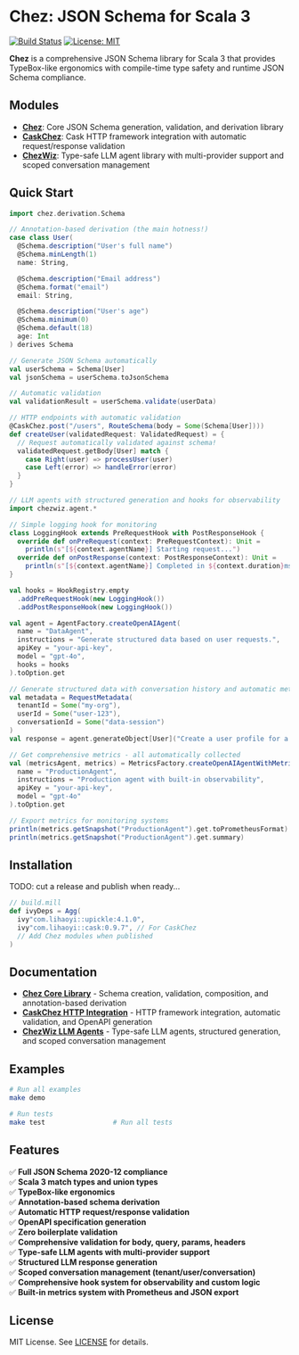 # Chez: JSON Schema for Scala 3

[![Build Status](https://img.shields.io/badge/build-passing-brightgreen.svg)](https://github.com/silvabyte/scalaschemaz)
[![License: MIT](https://img.shields.io/badge/License-MIT-yellow.svg)](https://opensource.org/licenses/MIT)

**Chez** is a comprehensive JSON Schema library for Scala 3 that provides TypeBox-like ergonomics with compile-time type safety and runtime JSON Schema compliance.

## Modules

- **[Chez](./docs/chez.md)**: Core JSON Schema generation, validation, and derivation library
- **[CaskChez](./docs/caskchez.md)**: Cask HTTP framework integration with automatic request/response validation  
- **[ChezWiz](./docs/chezwiz.md)**: Type-safe LLM agent library with multi-provider support and scoped conversation management

## Quick Start

```scala
import chez.derivation.Schema

// Annotation-based derivation (the main hotness!)
case class User(
  @Schema.description("User's full name")
  @Schema.minLength(1)
  name: String,

  @Schema.description("Email address")
  @Schema.format("email")
  email: String,

  @Schema.description("User's age")
  @Schema.minimum(0)
  @Schema.default(18)
  age: Int
) derives Schema

// Generate JSON Schema automatically
val userSchema = Schema[User]
val jsonSchema = userSchema.toJsonSchema

// Automatic validation
val validationResult = userSchema.validate(userData)

// HTTP endpoints with automatic validation
@CaskChez.post("/users", RouteSchema(body = Some(Schema[User])))
def createUser(validatedRequest: ValidatedRequest) = {
  // Request automatically validated against schema!
  validatedRequest.getBody[User] match {
    case Right(user) => processUser(user)
    case Left(error) => handleError(error)
  }
}

// LLM agents with structured generation and hooks for observability
import chezwiz.agent.*

// Simple logging hook for monitoring
class LoggingHook extends PreRequestHook with PostResponseHook {
  override def onPreRequest(context: PreRequestContext): Unit = 
    println(s"[${context.agentName}] Starting request...")
  override def onPostResponse(context: PostResponseContext): Unit = 
    println(s"[${context.agentName}] Completed in ${context.duration}ms")
}

val hooks = HookRegistry.empty
  .addPreRequestHook(new LoggingHook())
  .addPostResponseHook(new LoggingHook())

val agent = AgentFactory.createOpenAIAgent(
  name = "DataAgent",
  instructions = "Generate structured data based on user requests.",
  apiKey = "your-api-key",
  model = "gpt-4o",
  hooks = hooks
).toOption.get

// Generate structured data with conversation history and automatic metrics
val metadata = RequestMetadata(
  tenantId = Some("my-org"),
  userId = Some("user-123"),
  conversationId = Some("data-session")
)
val response = agent.generateObject[User]("Create a user profile for a software engineer", metadata)

// Get comprehensive metrics - all automatically collected
val (metricsAgent, metrics) = MetricsFactory.createOpenAIAgentWithMetrics(
  name = "ProductionAgent",
  instructions = "Production agent with built-in observability",
  apiKey = "your-api-key",
  model = "gpt-4o"
).toOption.get

// Export metrics for monitoring systems
println(metrics.getSnapshot("ProductionAgent").get.toPrometheusFormat)
println(metrics.getSnapshot("ProductionAgent").get.summary)
```

## Installation

TODO: cut a release and publish when ready...

```scala
// build.mill
def ivyDeps = Agg(
  ivy"com.lihaoyi::upickle:4.1.0",
  ivy"com.lihaoyi::cask:0.9.7", // For CaskChez
  // Add Chez modules when published
)
```

## Documentation

- **[Chez Core Library](./docs/chez.md)** - Schema creation, validation, composition, and annotation-based derivation
- **[CaskChez HTTP Integration](./docs/caskchez.md)** - HTTP framework integration, automatic validation, and OpenAPI generation
- **[ChezWiz LLM Agents](./docs/chezwiz.md)** - Type-safe LLM agents, structured generation, and scoped conversation management

## Examples

```bash
# Run all examples
make demo

# Run tests
make test                 # Run all tests
```

## Features

✅ **Full JSON Schema 2020-12 compliance**  
✅ **Scala 3 match types and union types**  
✅ **TypeBox-like ergonomics**  
✅ **Annotation-based schema derivation**  
✅ **Automatic HTTP request/response validation**  
✅ **OpenAPI specification generation**  
✅ **Zero boilerplate validation**  
✅ **Comprehensive validation for body, query, params, headers**  
✅ **Type-safe LLM agents with multi-provider support**  
✅ **Structured LLM response generation**  
✅ **Scoped conversation management (tenant/user/conversation)**  
✅ **Comprehensive hook system for observability and custom logic**  
✅ **Built-in metrics system with Prometheus and JSON export**

## License

MIT License. See [LICENSE](LICENSE) for details.
